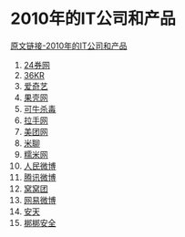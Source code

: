 # 2010年的IT公司和产品

[原文链接-2010年的IT公司和产品](https://www.it-this-year.com/2020/01/22/50)

1. [24券网](https://www.it-this-year.com/2020/04/28/397)
2. [36KR](https://www.it-this-year.com/2020/04/23/272)
3. [爱奇艺]()
4. [果壳网](https://www.it-this-year.com/2020/04/23/273)
5. [可牛杀毒]()
6. [拉手网](https://www.it-this-year.com/2020/04/23/276)
7. [美团网](https://www.it-this-year.com/2020/04/23/278)
8. [米聊]()
9. [糯米网](https://www.it-this-year.com/2020/04/23/279)
10. [人民微博]()
11. [腾讯微博]()
12. [窝窝团](https://www.it-this-year.com/2020/04/23/282)
13. [网易微博]()
14. [安天](https://www.it-this-year.com/2020/05/12/557)
15. [梆梆安全](https://www.it-this-year.com/2020/05/12/559)